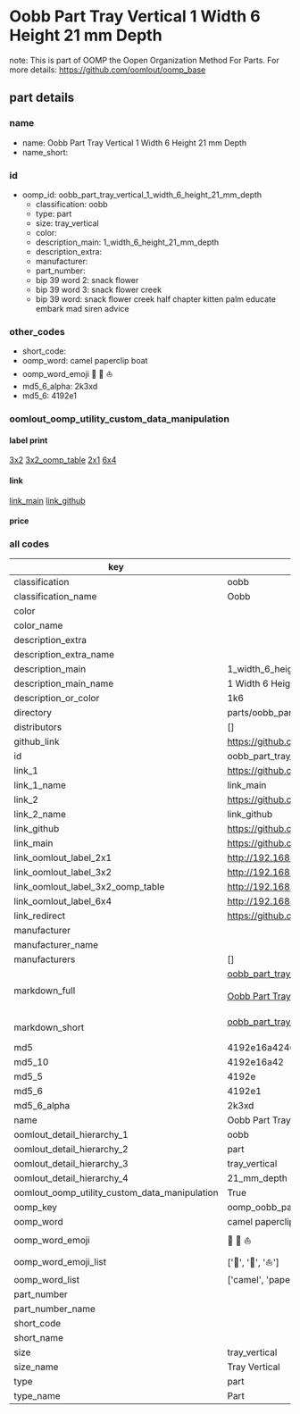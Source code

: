 # Oobb Part Tray Vertical 1 Width 6 Height 21 mm Depth  

note: This is part of OOMP the Oopen Organization Method For Parts. For more details: https://github.com/oomlout/oomp_base

##  part details
  







### name
* name: Oobb Part Tray Vertical 1 Width 6 Height 21 mm Depth
* name_short: 
### id
* oomp_id: oobb_part_tray_vertical_1_width_6_height_21_mm_depth
  * classification: oobb
  * type: part
  * size: tray_vertical
  * color: 
  * description_main: 1_width_6_height_21_mm_depth
  * description_extra: 
  * manufacturer: 
  * part_number: 
  * bip 39 word 2: snack flower
  * bip 39 word 3: snack flower creek
  * bip 39 word: snack flower creek half chapter kitten palm educate embark mad siren advice

### other_codes
* short_code: 
* oomp_word: camel paperclip boat
* oomp_word_emoji :camel: :paperclip: :boat:
* md5_6_alpha: 2k3xd
* md5_6: 4192e1






### oomlout_oomp_utility_custom_data_manipulation
#### label print
[3x2](http://192.168.1.245:1112/?label=oomp%202k3xd)
[3x2_oomp_table](http://192.168.1.108:1112/?label=oomp%202k3xd)
[2x1](http://192.168.1.242:1112/?label=oomp%202k3xd)
[6x4](http://192.168.1.55:1112/?label=oomp%202k3xd)    

#### link

[link_main](https://github.com/oomlout/oomlout_oomp_version_1_messy/tree/main/parts/oobb_part_tray_vertical_1_width_6_height_21_mm_depth) [link_github](https://github.com/oomlout/oomlout_oomp_version_1_messy/tree/main/parts/oobb_part_tray_vertical_1_width_6_height_21_mm_depth)                             

#### price







### all codes 
| key | value |  
| --- | --- |  
| classification | oobb |  
| classification_name | Oobb |  
| color |  |  
| color_name |  |  
| description_extra |  |  
| description_extra_name |  |  
| description_main | 1_width_6_height_21_mm_depth |  
| description_main_name | 1 Width 6 Height 21 mm Depth |  
| description_or_color | 1k6 |  
| directory | parts/oobb_part_tray_vertical_1_width_6_height_21_mm_depth |  
| distributors | [] |  
| github_link | https://github.com/oomlout/oomlout_oomp_part_src/tree/main/parts/oobb_part_tray_vertical_1_width_6_height_21_mm_depth |  
| id | oobb_part_tray_vertical_1_width_6_height_21_mm_depth |  
| link_1 | https://github.com/oomlout/oomlout_oomp_version_1_messy/tree/main/parts/oobb_part_tray_vertical_1_width_6_height_21_mm_depth |  
| link_1_name | link_main |  
| link_2 | https://github.com/oomlout/oomlout_oomp_version_1_messy/tree/main/parts/oobb_part_tray_vertical_1_width_6_height_21_mm_depth |  
| link_2_name | link_github |  
| link_github | https://github.com/oomlout/oomlout_oomp_version_1_messy/tree/main/parts/oobb_part_tray_vertical_1_width_6_height_21_mm_depth |  
| link_main | https://github.com/oomlout/oomlout_oomp_version_1_messy/tree/main/parts/oobb_part_tray_vertical_1_width_6_height_21_mm_depth |  
| link_oomlout_label_2x1 | http://192.168.1.242:1112/?label=oomp%202k3xd |  
| link_oomlout_label_3x2 | http://192.168.1.245:1112/?label=oomp%202k3xd |  
| link_oomlout_label_3x2_oomp_table | http://192.168.1.108:1112/?label=oomp%202k3xd |  
| link_oomlout_label_6x4 | http://192.168.1.55:1112/?label=oomp%202k3xd |  
| link_redirect | https://github.com/oomlout/oomlout_oomp_version_1_messy/tree/main/parts/oobb_part_tray_vertical_1_width_6_height_21_mm_depth |  
| manufacturer |  |  
| manufacturer_name |  |  
| manufacturers | [] |  
| markdown_full | [oobb_part_tray_vertical_1_width_6_height_21_mm_depth](none)<br>[](none)<br>[Oobb Part Tray Vertical 1 Width 6 Height 21 Mm Depth](none)<br><br> |  
| markdown_short | [oobb_part_tray_vertical_1_width_6_height_21_mm_depth](none)<br><br> |  
| md5 | 4192e16a424693e9ed13368666566668 |  
| md5_10 | 4192e16a42 |  
| md5_5 | 4192e |  
| md5_6 | 4192e1 |  
| md5_6_alpha | 2k3xd |  
| name | Oobb Part Tray Vertical 1 Width 6 Height 21 mm Depth |  
| oomlout_detail_hierarchy_1 | oobb |  
| oomlout_detail_hierarchy_2 | part |  
| oomlout_detail_hierarchy_3 | tray_vertical |  
| oomlout_detail_hierarchy_4 | 21_mm_depth |  
| oomlout_oomp_utility_custom_data_manipulation | True |  
| oomp_key | oomp_oobb_part_tray_vertical_1_width_6_height_21_mm_depth |  
| oomp_word | camel paperclip boat |  
| oomp_word_emoji | :camel: :paperclip: :boat: |  
| oomp_word_emoji_list | [':camel:', ':paperclip:', ':boat:'] |  
| oomp_word_list | ['camel', 'paperclip', 'boat'] |  
| part_number |  |  
| part_number_name |  |  
| short_code |  |  
| short_name |  |  
| size | tray_vertical |  
| size_name | Tray Vertical |  
| type | part |  
| type_name | Part |  
